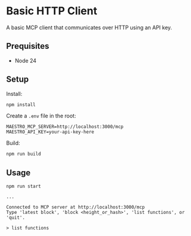 # Basic HTTP Client

A basic MCP client that communicates over HTTP using an API key.

## Prequisites

-   Node 24

## Setup

Install:

```bash
npm install
```

Create a `.env` file in the root:

```
MAESTRO_MCP_SERVER=http://localhost:3000/mcp
MAESTRO_API_KEY=your-api-key-here
```

Build:

```bash
npm run build
```

## Usage

```
npm run start

...

Connected to MCP server at http://localhost:3000/mcp
Type 'latest block', 'block <height_or_hash>', 'list functions', or 'quit'.

> list functions
```

